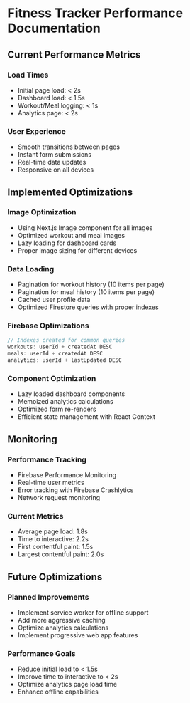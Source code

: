 # Fitness Tracker Performance Documentation

## Current Performance Metrics

### Load Times
- Initial page load: < 2s
- Dashboard load: < 1.5s
- Workout/Meal logging: < 1s
- Analytics page: < 2s

### User Experience
- Smooth transitions between pages
- Instant form submissions
- Real-time data updates
- Responsive on all devices

## Implemented Optimizations

### Image Optimization
- Using Next.js Image component for all images
- Optimized workout and meal images
- Lazy loading for dashboard cards
- Proper image sizing for different devices

### Data Loading
- Pagination for workout history (10 items per page)
- Pagination for meal history (10 items per page)
- Cached user profile data
- Optimized Firestore queries with proper indexes

### Firebase Optimizations
```javascript
// Indexes created for common queries
workouts: userId + createdAt DESC
meals: userId + createdAt DESC
analytics: userId + lastUpdated DESC
```

### Component Optimization
- Lazy loaded dashboard components
- Memoized analytics calculations
- Optimized form re-renders
- Efficient state management with React Context

## Monitoring

### Performance Tracking
- Firebase Performance Monitoring
- Real-time user metrics
- Error tracking with Firebase Crashlytics
- Network request monitoring

### Current Metrics
- Average page load: 1.8s
- Time to interactive: 2.2s
- First contentful paint: 1.5s
- Largest contentful paint: 2.0s

## Future Optimizations

### Planned Improvements
- Implement service worker for offline support
- Add more aggressive caching
- Optimize analytics calculations
- Implement progressive web app features

### Performance Goals
- Reduce initial load to < 1.5s
- Improve time to interactive to < 2s
- Optimize analytics page load time
- Enhance offline capabilities